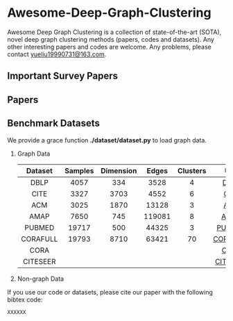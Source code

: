# Awesome-Deep-Graph-Clustering

Awesome Deep Graph Clustering is a collection of state-of-the-art (SOTA), novel deep graph clustering methods (papers, codes and datasets). Any other interesting papers and codes are welcome. Any problems, please contact yueliu19990731@163.com.



## Important Survey Papers



## Papers



## Benchmark Datasets

We provide a grace function **./dataset/dataset.py** to load graph data.

1. Graph Data

   | Dataset  | Samples | Dimension | Edges  | Clusters |                             URL                              |
   | :------: | :-----: | :-------: | :----: | :------: | :----------------------------------------------------------: |
   |   DBLP   |  4057   |    334    |  3528  |    4     | [DBLP](https://drive.google.com/file/d/1XWWMIDyvCQ4VJFnAmXS848ksN9MFm5ys/view?usp=sharing) |
   |   CITE   |  3327   |   3703    |  4552  |    6     | [CITE](https://drive.google.com/file/d/1U4q84d_n57BquHhUvpLtDzGQ1wzPGF71/view?usp=sharing) |
   |   ACM    |  3025   |   1870    | 13128  |    3     | [ACM](https://drive.google.com/file/d/19j7zmQ-AMgzTX7yZoKzUK5wVxQwO5alx/view?usp=sharing) |
   |   AMAP   |  7650   |    745    | 119081 |    8     | [AMAP](https://drive.google.com/file/d/1qqLWPnBOPkFktHfGMrY9nu8hioyVZV31/view?usp=sharing) |
   |  PUBMED  |  19717  |    500    | 44325  |    3     | [PUBMED](https://drive.google.com/file/d/1tdr20dvvjZ9tBHXj8xl6wjO9mQzD0rzA/view?usp=sharing) |
   | CORAFULL |  19793  |   8710    | 63421  |    70    |                         [CORAFULL]()                         |
   |   CORA   |         |           |        |          |                           [CORA]()                           |
   | CITESEER |         |           |        |          |                         [CITESEER]()                         |

   

   

2. Non-graph Data





If you use our code or datasets, please cite our paper with the following bibtex code:

```
XXXXXX
```



